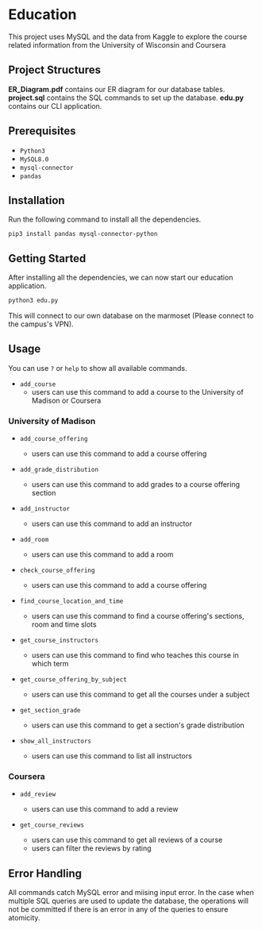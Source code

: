 # Education
This project uses MySQL and the data from Kaggle to explore the course related information from the University of Wisconsin and Coursera

## Project Structures
**ER_Diagram.pdf** contains our ER diagram for our database tables.
**project.sql** contains the SQL commands to set up the database.
**edu.py** contains our CLI application.

## Prerequisites
- `Python3`
- `MySQL8.0`
- `mysql-connector`
- `pandas`

## Installation
Run the following command to install all the dependencies.
```
pip3 install pandas mysql-connector-python
```

## Getting Started
After installing all the dependencies, we can now start our education application.
```python
python3 edu.py
```
This will connect to our own database on the marmoset (Please connect to the campus's VPN).

## Usage
You can use `?` or `help` to show all available commands.
- `add_course`
    - users can use this command to add a course to the University of Madison or Coursera

### University of Madison
- `add_course_offering`
    - users can use this command to add a course offering

- `add_grade_distribution`
    - users can use this command to add grades to a course offering section

- `add_instructor`
    - users can use this command to add an instructor

- `add_room`
    - users can use this command to add a room

- `check_course_offering`
    - users can use this command to add a course offering

- `find_course_location_and_time`
    - users can use this command to find a course offering's sections, room and time slots

- `get_course_instructors`
    - users can use this command to find who teaches this course in which term

- `get_course_offering_by_subject`
    - users can use this command to get all the courses under a subject

- `get_section_grade`
    - users can use this command to get a section's grade distribution

- `show_all_instructors`
    - users can use this command to list all instructors

### Coursera
- `add_review`
    - users can use this command to add a review

- `get_course_reviews`
    - users can use this command to get all reviews of a course
    - users can filter the reviews by rating

## Error Handling
All commands catch MySQL error and miising input error. In the case when multiple SQL queries are used to update the database, the operations will not be committed if there is an error in any of the queries to ensure atomicity.